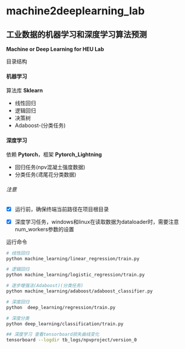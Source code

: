 # machine2deeplearning_lab
##  工业数据的机器学习和深度学习算法预测

**Machine or Deep Learning for HEU Lab**

目录结构

#### 机器学习
算法库 **Sklearn**
- 线性回归
- 逻辑回归
- 决策树
- Adaboost-(分类任务)

#### 深度学习
依赖 **Pytorch**，框架 **Pytorch_Lightning**
- 回归任务(npv混凝土强度数据)
- 分类任务(鸢尾花分类数据)

###### 注意
- [x]  运行前，确保终端当前路径在项目根目录

- [x]  深度学习任务，windows和linux在读取数据为dataloader时，需要注意num_workers参数的设置

运行命令
```bash
# 线性回归
python machine_learning/linear_regression/train.py

# 逻辑回归
python machine_learning/logistic_regression/train.py

# 逐步增强法(Adaboost)(分类任务)
python machine_learning/adaboost/adaboost_classifier.py

# 深度回归
python  deep_learning/regression/train.py

# 深度分类
python deep_learning/classification/train.py

## 深度学习 查看tensorboard损失曲线变化
tensorboard --logdir tb_logs/npvproject/version_0
```
